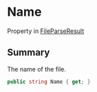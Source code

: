 # Name

Property in [FileParseResult](broken-reference)

## Summary

The name of the file.

```csharp
public string Name { get; }
```
